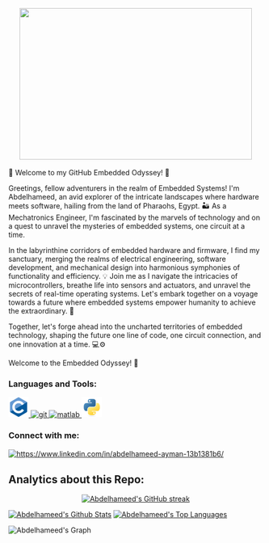 <p align="center">
  <img width="460" height="300" src="https://github.com/Abdelhameed9099/embedded_System_Online_Diploma/assets/157807637/04cd4c81-d06f-4681-b431-b7d03e752049">
</p>


🌟 Welcome to my GitHub Embedded Odyssey! 🚀

Greetings, fellow adventurers in the realm of Embedded Systems! I'm Abdelhameed, an avid explorer of the intricate landscapes where hardware meets software, hailing from the land of Pharaohs, Egypt. 🏜️ As a Mechatronics Engineer, I'm fascinated by the marvels of technology and on a quest to unravel the mysteries of embedded systems, one circuit at a time.

In the labyrinthine corridors of embedded hardware and firmware, I find my sanctuary, merging the realms of electrical engineering, software development, and mechanical design into harmonious symphonies of functionality and efficiency. 💡 Join me as I navigate the intricacies of microcontrollers, breathe life into sensors and actuators, and unravel the secrets of real-time operating systems. Let's embark together on a voyage towards a future where embedded systems empower humanity to achieve the extraordinary. 🌌

Together, let's forge ahead into the uncharted territories of embedded technology, shaping the future one line of code, one circuit connection, and one innovation at a time. 💻⚙️

Welcome to the Embedded Odyssey! 🌟

<h3 align="left">Languages and Tools:</h3>
<p align="left"> <a href="https://www.cprogramming.com/" target="_blank" rel="noreferrer"> <img src="https://raw.githubusercontent.com/devicons/devicon/master/icons/c/c-original.svg" alt="c" width="40" height="40"/> </a> <a href="https://git-scm.com/" target="_blank" rel="noreferrer"> <img src="https://www.vectorlogo.zone/logos/git-scm/git-scm-icon.svg" alt="git" width="40" height="40"/> </a> <a href="https://www.mathworks.com/" target="_blank" rel="noreferrer"> <img src="https://upload.wikimedia.org/wikipedia/commons/2/21/Matlab_Logo.png" alt="matlab" width="40" height="40"/> </a> <a href="https://www.python.org" target="_blank" rel="noreferrer"> <img src="https://raw.githubusercontent.com/devicons/devicon/master/icons/python/python-original.svg" alt="python" width="40" height="40"/> </a> </p>

<h3 align="left">Connect with me:</h3>
<p align="left">
<a href="https://www.linkedin.com/in/abdelhameed-ayman-13b1381b6/" target="blank"><img align="center" src="https://raw.githubusercontent.com/rahuldkjain/github-profile-readme-generator/master/src/images/icons/Social/linked-in-alt.svg" alt="https://www.linkedin.com/in/abdelhameed-ayman-13b1381b6/" height="30" width="40" /></a>
</p>

## Analytics about this Repo:
<p align="center">
  <a href="https://github.com/alsiam">
    <img src="https://github-readme-streak-stats.herokuapp.com/?user=abdelhameed9099&theme=radical&border=7F3FBF&background=0D1117" alt="Abdelhameed's GitHub streak"/>
  </a>
</p>

<a> 
    <a href="https://github.com/abdelhameed9099"><img alt="Abdelhameed's Github Stats" src="https://denvercoder1-github-readme-stats.vercel.app/api?username=abdelhameed9099&show_icons=true&count_private=true&theme=react&border_color=7F3FBF&bg_color=0D1117&title_color=F85D7F&icon_color=F8D866" height="192px" width="49.5%"/></a>
  <a href="https://github.com/abdelhameed9099"><img alt="Abdelhameed's Top Languages" src="https://denvercoder1-github-readme-stats.vercel.app/api/top-langs/?username=abdelhameed9099&langs_count=8&layout=compact&theme=react&border_color=7F3FBF&bg_color=0D1117&title_color=F85D7F&icon_color=F8D866" height="192px" width="49.5%"/></a>
  <br/>
</a>


![Abdelhameed's Graph](https://github-readme-activity-graph.vercel.app/graph?username=abdelhameed9099&custom_title=Abdelhameed's%20GitHub%20Activity%20Graph&bg_color=0D1117&color=7F3FBF&line=7F3FBF&point=7F3FBF&area_color=FFFFFF&title_color=FFFFFF&area=true)







